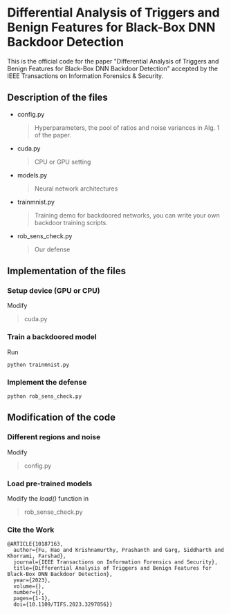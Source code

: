 # Differential Analysis of Triggers and Benign Features for Black-Box DNN Backdoor Detection
This is the official code for the paper "Differential Analysis of Triggers and Benign Features for Black-Box DNN Backdoor Detection" accepted by the IEEE Transactions on Information Forensics & Security.

## Description of the files

- config.py
  > Hyperparameters, the pool of ratios and noise variances in Alg. 1 of the paper.

- cuda.py
  > CPU or GPU setting

- models.py
  > Neural network architectures

- trainmnist.py
  > Training demo for backdoored networks, you can write your own backdoor training scripts.

- rob_sens_check.py
  > Our defense

## Implementation of the files

### Setup device (GPU or CPU)
Modify
> cuda.py

### Train a backdoored model
Run

```
python trainmnist.py
```

### Implement the defense

```
python rob_sens_check.py
```
## Modification of the code

### Different regions and noise

Modify 
> config.py

### Load pre-trained models

Modify the *load()* function in
> rob_sense_check.py

### Cite the Work

```
@ARTICLE{10187163,
  author={Fu, Hao and Krishnamurthy, Prashanth and Garg, Siddharth and Khorrami, Farshad},
  journal={IEEE Transactions on Information Forensics and Security}, 
  title={Differential Analysis of Triggers and Benign Features for Black-Box DNN Backdoor Detection}, 
  year={2023},
  volume={},
  number={},
  pages={1-1},
  doi={10.1109/TIFS.2023.3297056}}
```
